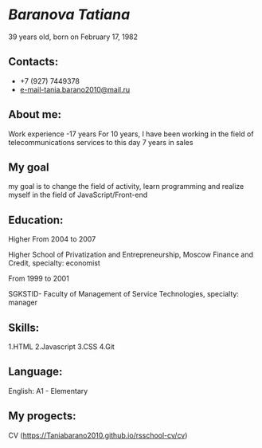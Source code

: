 # ***Baranova Tatiana***
39 years old, born on February 17, 1982

## Contacts:
* +7 (927) 7449378 
* e-mail-tania.barano2010@mail.ru 

## About me:
Work experience -17 years For 10 years, I have been working in the field of telecommunications services to this day 7 years in sales

## My goal
my goal is to change the field of activity, learn programming and realize myself in the field of JavaScript/Front-end

## Education:
Higher From 2004 to 2007

Higher School of Privatization and Entrepreneurship, Moscow Finance and Credit, specialty: economist

From 1999 to 2001

SGKSTID- Faculty of Management of Service Technologies, specialty: manager

## Skills:
1.HTML 
2.Javascript 
3.CSS 
4.Git

## Language:
English: A1 - Elementary

## My progects:
CV (https://Taniabarano2010.github.io/rsschool-cv/cv)
